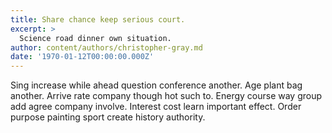 ```yaml
---
title: Share chance keep serious court.
excerpt: >
  Science road dinner own situation.
author: content/authors/christopher-gray.md
date: '1970-01-12T00:00:00.000Z'
---
```

Sing increase while ahead question conference another. Age plant bag another. Arrive rate company though hot such to. Energy course way group add agree company involve. Interest cost learn important effect. Order purpose painting sport create history authority.
